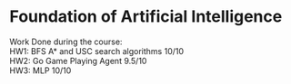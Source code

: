 # Foundation of Artificial Intelligence
Work Done during the course:\
HW1: BFS A* and USC search algorithms 10/10\
HW2: Go Game Playing Agent 9.5/10\
HW3: MLP 10/10
